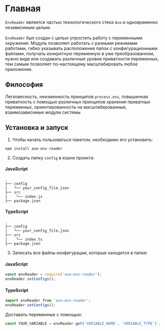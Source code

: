 # Главная

`EnvReader` является частью технологического стека `Ave` и одновременно независимым целым. <br/> <br/>
`EnvReader` был создан с целью упростить работу с переменными окружения. Модуль позволяет работать с разными режимами работами, 
гибко указывать расположения папок с конфигурационными файлами, получать конкретную переменную в уже преобразованном, нужно виде 
или создавать различные уровни приватности переменных, тем самым позволяет по-настоящему масштабировать любое приложение.

## Философия
Легковесность, неизменность принципов `process.env`, повышенная приватность с помощью 
различных принципов хранения приватных переменных, ориентированность на масштабированные, взаимозависимые модули системы

## Установка и запуск
1. Чтобы начать пользоваться пакетом, необходимо его установить:
```
npm install ave-env-reader
```

2. Создать папку `config` в корне проекта:

<!-- tabs:start -->
#### **JavaScript**

```
.
├── config
|   └── your_config_file.json
├── src
|    └── index.js
├── package.json
```

#### **TypeScript**
```
.
├── config
|   └── your_config_file.json
├── src
|    └── index.ts
├── package.json
```
<!-- tabs:end -->

3. Записать все файлы конфигурации, которые находятся в папке:

<!-- tabs:start -->
#### **JavaScript**

```javascript
const envReader = require('ave-env-reader');
envReader.setConfigs();
```

#### **TypeScript**

```typescript
import envReader from 'ave-env-reader';
envReader.setConfigs();
```
<!-- tabs:end -->

Доставать переменные с помощью:
```typescript
const YOUR_VARIABLE = envReader.get('VARIABLE_NAME', 'VARIABLE_TYPE') // VARIABLE_TYPE может быть string, number or boolean
```


